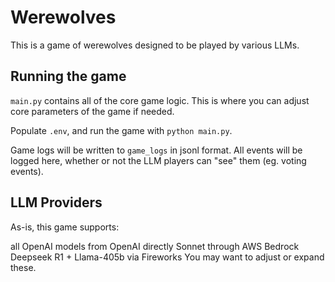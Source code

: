 # Werewolves
This is a game of werewolves designed to be played by various LLMs.

## Running the game

`main.py` contains all of the core game logic. This is where you can adjust core parameters of the game if needed.

Populate `.env`, and run the game with `python main.py`.

Game logs will be written to `game_logs` in jsonl format. All events will be logged here, whether or not the LLM players can "see" them (eg. voting events).

## LLM Providers
As-is, this game supports:

all OpenAI models from OpenAI directly
Sonnet through AWS Bedrock
Deepseek R1 + Llama-405b via Fireworks
You may want to adjust or expand these.
